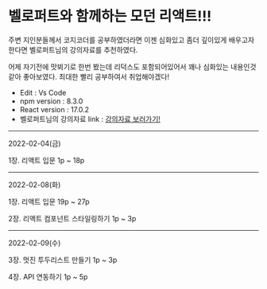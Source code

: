 # 벨로퍼트와 함께하는 모던 리액트!!!
주변 지인분들께서 코지코더를 공부하였더라면 이젠 심화있고 좀더 깊이있게 배우고자 한다면 벨로퍼트님의 강의자료를 추천하였다.

어제 자기전에 맛뵈기로 한번 봤는데 리덕스도 포함되어있어서 꽤나 심화있는 내용인것같아 좋아보였다. 최대한 빨리 공부하여서 취업해야겠다!

* Edit : Vs Code
* npm version : 8.3.0
* React version : 17.0.2
* 벨로퍼트님의 강의자료 link : [강의자료 보러가기!](https://react.vlpt.us/, "렛츠 고!")

* * *
2022-02-04(금)

1장. 리액트 입문 1p ~ 18p

* * *
2022-02-08(화)

1장. 리액트 입문 19p ~ 27p

2장. 리액트 컴포넌트 스타일링하기 1p ~ 3p

* * *
2022-02-09(수)

3장. 멋진 투두리스트 만들기 1p ~ 3p

4장. API 연동하기 1p ~ 5p
